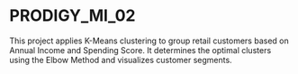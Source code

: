 # PRODIGY_Ml_02
This project applies K-Means clustering to group retail customers based on Annual Income and Spending Score. It determines the optimal clusters using the Elbow Method and visualizes customer segments. 
